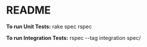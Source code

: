 # README

**To run Unit Tests:**
rake spec
rspec

**To run Integration Tests:**
rspec --tag integration spec/
